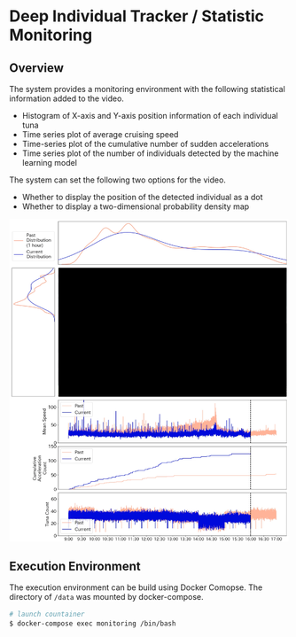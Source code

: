 # Deep Individual Tracker / Statistic Monitoring

## Overview

The system provides a monitoring environment with the following statistical information added to the video.
- Histogram of X-axis and Y-axis position information of each individual tuna
- Time series plot of average cruising speed
- Time-series plot of the cumulative number of sudden accelerations
- Time series plot of the number of individuals detected by the machine learning model

The system can set the following two options for the video.
- Whether to display the position of the detected individual as a dot
- Whether to display a two-dimensional probability density map

![montering_example](data/document/monitoring_example.png)

## Execution Environment
The execution environment can be build using Docker Comopse. The directory of `/data` was mounted by docker-compose.

``` bash
# launch countainer
$ docker-compose exec monitoring /bin/bash
```